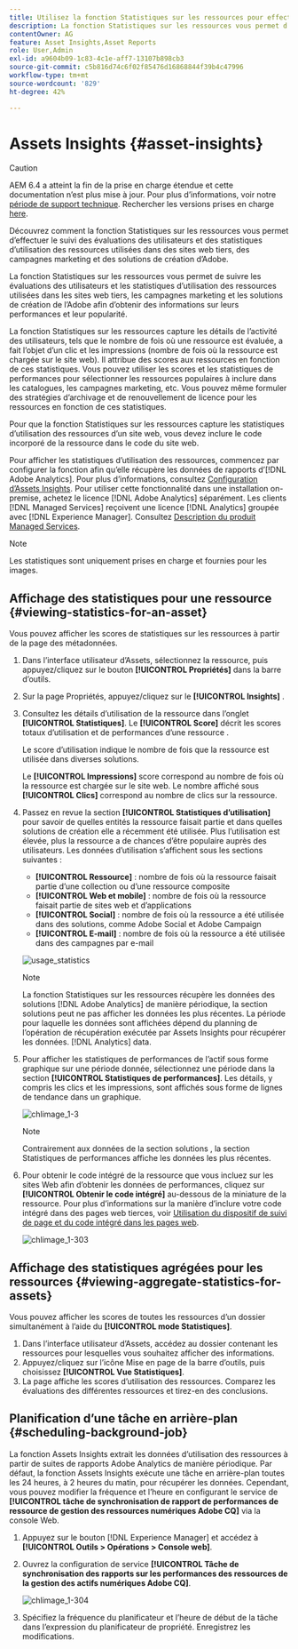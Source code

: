 ```yaml
---
title: Utilisez la fonction Statistiques sur les ressources pour effectuer le suivi de l’utilisation de vos images.
description: La fonction Statistiques sur les ressources vous permet d’effectuer le suivi des évaluations des utilisateurs et des statistiques d’utilisation des images utilisées dans les sites web tiers, les campagnes marketing et les solutions de création d’Adobe.
contentOwner: AG
feature: Asset Insights,Asset Reports
role: User,Admin
exl-id: a9604b09-1c83-4c1e-aff7-13107b898cb3
source-git-commit: c5b816d74c6f02f85476d16868844f39b4c47996
workflow-type: tm+mt
source-wordcount: '829'
ht-degree: 42%

---
```


# Assets Insights {#asset-insights}

>[!CAUTION]
>
>AEM 6.4 a atteint la fin de la prise en charge étendue et cette documentation n’est plus mise à jour. Pour plus d’informations, voir notre [période de support technique](https://helpx.adobe.com/fr/support/programs/eol-matrix.html). Rechercher les versions prises en charge [here](https://experienceleague.adobe.com/docs/?lang=fr).

Découvrez comment la fonction Statistiques sur les ressources vous permet d’effectuer le suivi des évaluations des utilisateurs et des statistiques d’utilisation des ressources utilisées dans des sites web tiers, des campagnes marketing et des solutions de création d’Adobe.

La fonction Statistiques sur les ressources vous permet de suivre les évaluations des utilisateurs et les statistiques d’utilisation des ressources utilisées dans les sites web tiers, les campagnes marketing et les solutions de création de l’Adobe afin d’obtenir des informations sur leurs performances et leur popularité.

La fonction Statistiques sur les ressources capture les détails de l’activité des utilisateurs, tels que le nombre de fois où une ressource est évaluée, a fait l’objet d’un clic et les impressions (nombre de fois où la ressource est chargée sur le site web). Il attribue des scores aux ressources en fonction de ces statistiques. Vous pouvez utiliser les scores et les statistiques de performances pour sélectionner les ressources populaires à inclure dans les catalogues, les campagnes marketing, etc. Vous pouvez même formuler des stratégies d’archivage et de renouvellement de licence pour les ressources en fonction de ces statistiques.

Pour que la fonction Statistiques sur les ressources capture les statistiques d’utilisation des ressources d’un site web, vous devez inclure le code incorporé de la ressource dans le code du site web.

Pour afficher les statistiques d’utilisation des ressources, commencez par configurer la fonction afin qu’elle récupère les données de rapports d’[!DNL Adobe Analytics]. Pour plus d’informations, consultez [Configuration d’Assets Insights](touch-ui-configuring-asset-insights.md). Pour utiliser cette fonctionnalité dans une installation on-premise, achetez le licence [!DNL Adobe Analytics] séparément. Les clients [!DNL Managed Services] reçoivent une licence [!DNL Analytics] groupée avec [!DNL Experience Manager]. Consultez [Description du produit Managed Services](https://helpx.adobe.com/fr/legal/product-descriptions/adobe-experience-manager-managed-services.html).

>[!NOTE]
>
>Les statistiques sont uniquement prises en charge et fournies pour les images.

## Affichage des statistiques pour une ressource {#viewing-statistics-for-an-asset}

Vous pouvez afficher les scores de statistiques sur les ressources à partir de la page des métadonnées.

1. Dans l’interface utilisateur d’Assets, sélectionnez la ressource, puis appuyez/cliquez sur le bouton **[!UICONTROL Propriétés]** dans la barre d’outils.
1. Sur la page Propriétés, appuyez/cliquez sur le **[!UICONTROL Insights]** .
1. Consultez les détails d’utilisation de la ressource dans l’onglet **[!UICONTROL Statistiques]**. Le **[!UICONTROL Score]** décrit les scores totaux d’utilisation et de performances d’une ressource .

   Le score d’utilisation indique le nombre de fois que la ressource est utilisée dans diverses solutions.

   Le **[!UICONTROL Impressions]** score correspond au nombre de fois où la ressource est chargée sur le site web. Le nombre affiché sous **[!UICONTROL Clics]** correspond au nombre de clics sur la ressource.

1. Passez en revue la section **[!UICONTROL Statistiques d’utilisation]** pour savoir de quelles entités la ressource faisait partie et dans quelles solutions de création elle a récemment été utilisée. Plus l’utilisation est élevée, plus la ressource a de chances d’être populaire auprès des utilisateurs. Les données d’utilisation s’affichent sous les sections suivantes :

   * **[!UICONTROL Ressource]** : nombre de fois où la ressource faisait partie d’une collection ou d’une ressource composite
   * **[!UICONTROL Web et mobile]** : nombre de fois où la ressource faisait partie de sites web et d’applications
   * **[!UICONTROL Social]** : nombre de fois où la ressource a été utilisée dans des solutions, comme Adobe Social et Adobe Campaign
   * **[!UICONTROL E-mail]** : nombre de fois où la ressource a été utilisée dans des campagnes par e-mail

   ![usage_statistics](assets/usage_statistics.png)

   >[!NOTE]
   >
   >La fonction Statistiques sur les ressources récupère les données des solutions [!DNL Adobe Analytics] de manière périodique, la section solutions peut ne pas afficher les données les plus récentes. La période pour laquelle les données sont affichées dépend du planning de l’opération de récupération exécutée par Assets Insights pour récupérer les données. [!DNL Analytics] data.

1. Pour afficher les statistiques de performances de l’actif sous forme graphique sur une période donnée, sélectionnez une période dans la section **[!UICONTROL Statistiques de performances]**. Les détails, y compris les clics et les impressions, sont affichés sous forme de lignes de tendance dans un graphique.

   ![chlimage_1-3](assets/chlimage_1-3.jpeg)

   >[!NOTE]
   >
   >Contrairement aux données de la section solutions , la section Statistiques de performances affiche les données les plus récentes.

1. Pour obtenir le code intégré de la ressource que vous incluez sur les sites Web afin d’obtenir les données de performances, cliquez sur **[!UICONTROL Obtenir le code intégré]** au-dessous de la miniature de la ressource. Pour plus d’informations sur la manière d’inclure votre code intégré dans des pages web tierces, voir [Utilisation du dispositif de suivi de page et du code intégré dans les pages web](touch-ui-using-page-tracker.md).

   ![chlimage_1-303](assets/chlimage_1-303.png)

## Affichage des statistiques agrégées pour les ressources {#viewing-aggregate-statistics-for-assets}

Vous pouvez afficher les scores de toutes les ressources d’un dossier simultanément à l’aide du **[!UICONTROL mode Statistiques]**.

1. Dans l’interface utilisateur d’Assets, accédez au dossier contenant les ressources pour lesquelles vous souhaitez afficher des informations.
1. Appuyez/cliquez sur l’icône Mise en page de la barre d’outils, puis choisissez **[!UICONTROL Vue Statistiques]**.
1. La page affiche les scores d’utilisation des ressources. Comparez les évaluations des différentes ressources et tirez-en des conclusions.

## Planification d’une tâche en arrière-plan {#scheduling-background-job}

La fonction Assets Insights extrait les données d’utilisation des ressources à partir de suites de rapports Adobe Analytics de manière périodique. Par défaut, la fonction Assets Insights exécute une tâche en arrière-plan toutes les 24 heures, à 2 heures du matin, pour récupérer les données. Cependant, vous pouvez modifier la fréquence et l’heure en configurant le service de **[!UICONTROL tâche de synchronisation de rapport de performances de ressource de gestion des ressources numériques Adobe CQ]** via la console Web.

1. Appuyez sur le bouton [!DNL Experience Manager] et accédez à **[!UICONTROL Outils > Opérations > Console web]**.
1. Ouvrez la configuration de service **[!UICONTROL Tâche de synchronisation des rapports sur les performances des ressources de la gestion des actifs numériques Adobe CQ]**.

   ![chlimage_1-304](assets/chlimage_1-304.png)

1. Spécifiez la fréquence du planificateur et l’heure de début de la tâche dans l’expression du planificateur de propriété. Enregistrez les modifications.
